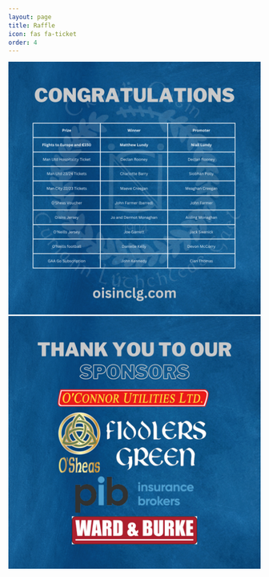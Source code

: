```yaml
---
layout: page
title: Raffle
icon: fas fa-ticket
order: 4
---
```


![img-description](/assets/img/2023-raffle-winners.png)
![img-description](/assets/img/2023-raffle-sponsors.png)
